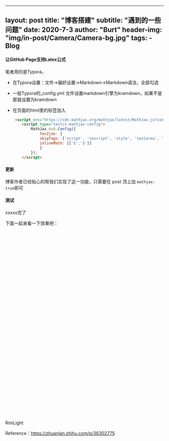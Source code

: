 
---
layout:     post
title:      "博客搭建"
subtitle:   "遇到的一些问题"
date:       2020-7-3
author:     "Burt"
header-img: "img/in-post/Camera/Camera-bg.jpg"
tags:
    - Blog
---

<meta charset="utf-8">
    <meta http-equiv="Content-Type" content="text/html; charset=utf-8">
    <link rel="stylesheet" href="/unity/TemplateData/style.css">
    <script src="/unity/TemplateData/UnityProgress.js"></script>
    <script src="/unity/Build/UnityLoader.js"></script>
    <script>
      var unityInstance = UnityLoader.instantiate("unityContainer", "/unity/Build/_unity.json", {onProgress: UnityProgress});
      function changeSceneName(){
         unityInstance.SendMessage("SceneManager","setSceneName","RimLight_Lambert");
      }
</script>








#### 让GitHub Page支持Latex公式

笔者用的是Typora，

- 在Typora设置：文件→偏好设置→Markdown→Markdown语法，全部勾选

- 一般Typora的_config.yml 文件设置markdown引擎为kramdown，如果不是那就设置为kramdown

- 在页面的html里的<head>标签加入

  ```html
   <script src="https://cdn.mathjax.org/mathjax/latest/MathJax.js?config=TeX-AMS-MML_HTMLorMML" type="text/javascript"></script>
      <script type="text/x-mathjax-config">
          MathJax.Hub.Config({
              tex2jax: {
              skipTags: ['script', 'noscript', 'style', 'textarea', 'pre'],
              inlineMath: [['$','$']]
              }
          });
      </script>
  ```



#### 更新

博客作者已经贴心的帮我们实现了这一功能，只需要在 post 顶上加 `mathjax: true`即可



#### 测试

xxxxx完了

下面一起来看一下效果吧：


<div class="webgl-content">
      <div id="unityContainer" style="width: 960px; height: 600px"></div>
      <div class="footer">
        <div class="webgl-logo"></div>
        <div class="fullscreen" onclick="unityInstance.SetFullscreen(1)"></div>
        <div class="title">RimLight</div>
      </div>
</div>






Reference：https://zhuanlan.zhihu.com/p/36302775
